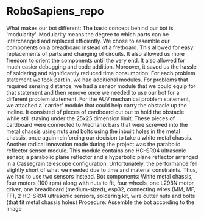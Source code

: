 # RoboSapiens_repo


What makes our bot different:
The basic concept behind our bot is 'modularity'. 
Modularity means the degree to which parts can be interchanged and replaced efficiently. 
We chose to assemble our components on a breadboard instead of a fretboard. 
This allowed for easy replacements of parts and changing of circuits. It also allowed us more freedom to orient the components until the very end. 
It also allowed for much easier debugging and code addition. Moreover, it saved us the hassle of soldering and significantly reduced time consumption.
For each problem statement we took part in, we had additional modules. 
For problems that required sensing distance, we had a sensor module that we could equip for that statement and then remove once we needed to use our bot for a different problem statement.
For the AUV mechanical problem statement, we attached a 'carrier' module that could help carry the obstacle up the incline. 
It consisted of pieces of cardboard cut out to hold the obstacle while still staying under the 25x25 dimension limit. 
These pieces of cardboard were connected to Mechanix bars that were screwed into the metal chassis using nuts and bolts using the inbuilt holes in the metal chassis, once again reinforcing our decision to take a white metal chassis.
Another radical innovation made during the project was the parabolic reflector sensor module. This module contains one HC-SR04 ultrasonic sensor, a parabolic plane reflector and a hyperbolic plane reflector arranged in a Cassegrain telescope configuration. 
Unfortunately, the performance fell slightly short of what we needed due to time and material constraints. Thus, we had to use two sensors instead.
Bot components: White metal chassis, four motors (100 rpm) along with nuts to fit, four wheels, one L298N motor driver, one breadboard (medium-sized), esp32, connecting wires (MM, MF, FF), 2 HC-SR04 ultrasonic sensors, soldering kit, wire cutter nuts and bolts (that fit metal chassis holes)
Procedure: Assemble the bot according to the image
